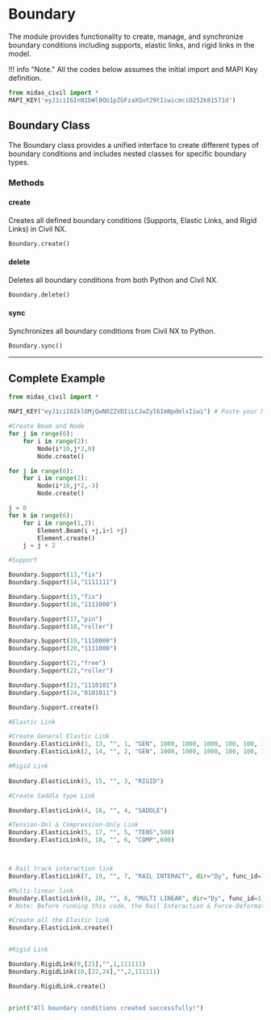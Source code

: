 # Boundary
The module provides functionality to create, manage, and synchronize boundary conditions including supports, elastic links, and rigid links in the model.

!!! info "Note."
    All the codes below assumes the initial import and MAPI Key definition.

```py
from midas_civil import *
MAPI_KEY('eyJ1ciI6InN1bWl0QG1pZGFzaXQuY29tIiwicmciO252k81571d')
```

## Boundary Class

The Boundary class provides a unified interface to create different types of boundary conditions and includes nested classes for specific boundary types.

### Methods

#### <font style="font-size:0px">Boundary.</font>create
Creates all defined boundary conditions (Supports, Elastic Links, and Rigid Links) in Civil NX.

```py
Boundary.create()
```

#### <font style="font-size:0px">Boundary.</font>delete
Deletes all boundary conditions from both Python and Civil NX.

```py
Boundary.delete()
```

#### <font style="font-size:0px">Boundary.</font>sync
Synchronizes all boundary conditions from Civil NX to Python.

```py
Boundary.sync()
```

---

## Complete Example

```py
from midas_civil import *

MAPI_KEY("eyJ1ciI6IklOMjQwN0ZZVDIiLCJwZyI6ImNpdmlsIiwi") # Paste your MAPI Key

#Create Beam and Node
for j in range(6):
    for i in range(2):
        Node(i*10,j*2,0)
        Node.create()

for j in range(6):
    for i in range(2):
        Node(i*10,j*2,-3)
        Node.create()

j = 0
for k in range(6):   
    for i in range(1,2):
        Element.Beam(i +j,i+1 +j)
        Element.create()
    j = j + 2

#Support

Boundary.Support(13,"fix")
Boundary.Support(14,"1111111")

Boundary.Support(15,"fix")
Boundary.Support(16,"1111000")

Boundary.Support(17,"pin")
Boundary.Support(18,"roller")

Boundary.Support(19,"1110000")
Boundary.Support(20,"1111000")

Boundary.Support(21,"free")
Boundary.Support(22,"roller")

Boundary.Support(23,"1110101")
Boundary.Support(24,"0101011")

Boundary.Support.create()

#Elastic Link

#Create General Elastic Link    
Boundary.ElasticLink(1, 13, "", 1, "GEN", 1000, 1000, 1000, 100, 100, 100)
Boundary.ElasticLink(2, 14, "", 2, "GEN", 1000, 1000, 1000, 100, 100, 100)

#Rigid Link
 
Boundary.ElasticLink(3, 15, "", 3, "RIGID")

#Create Saddle type Link    

Boundary.ElasticLink(4, 16, "", 4, "SADDLE")

#Tension-Onl & Compression-Only Link    
Boundary.ElasticLink(5, 17, "", 5, "TENS",500)
Boundary.ElasticLink(6, 18, "", 6, "COMP",600)



# Rail track interaction link
Boundary.ElasticLink(7, 19, "", 7, "RAIL INTERACT", dir="Dy", func_id=1)

#Multi-linear link
Boundary.ElasticLink(8, 20, "", 8, "MULTI LINEAR", dir="Dy", func_id=1)
# Note: Before running this code, the Rail Interaction & Force-Deformation function must be created in Civil NX to avoid any errors.

#Create all the Elastic link
Boundary.ElasticLink.create()


#Rigid Link

Boundary.RigidLink(9,[21],"",1,111111)
Boundary.RigidLink(10,[22,24],"",2,111111)

Boundary.RigidLink.create()


print("All boundary conditions created successfully!")
```
